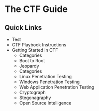 # The CTF Guide

## Quick Links

* Test
* CTF Playbook Instructions
* Getting Started in CTF
  * Categories
  * Boot to Root
  * Jeopardy
  * Categories
  * Linux Penetration Testing
  * Windows Penetration Testing
  * Web Application Penetration Testing
  * Cryptograph
  * Stegonagraphy
  * Open Source Intelligence

